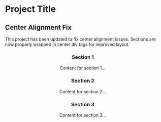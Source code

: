 # Project Title

## Center Alignment Fix

This project has been updated to fix center alignment issues. Sections are now properly wrapped in center div tags for improved layout.

<div style="text-align: center;">

### Section 1

Content for section 1...

</div>

<div style="text-align: center;">

### Section 2

Content for section 2...

</div>

<div style="text-align: center;">

### Section 3

Content for section 3...

</div>